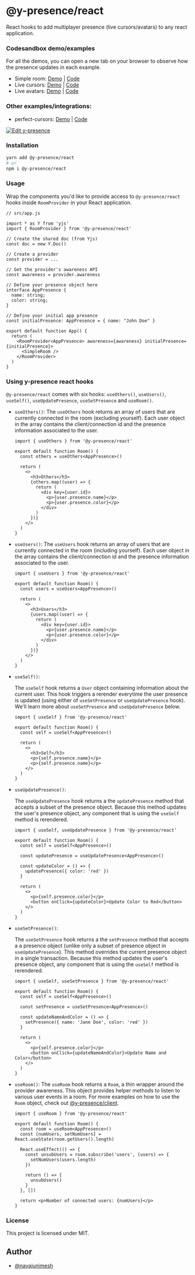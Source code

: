 # @y-presence/react

React hooks to add multiplayer presence (live cursors/avatars) to any react application.

### Codesandbox demo/examples

For all the demos, you can open a new tab on your browser to observe how the presence updates in each example.

- Simple room: [Demo](https://7ll3u.csb.app/) | [Code](https://codesandbox.io/s/y-presence-demo-simple-room-7ll3u)
- Live cursors: [Demo](https://bj2p2.csb.app/) | [Code](https://codesandbox.io/s/y-presence-demo-live-cursors-bj2p2)
- Live avatars: [Demo](https://65xpc.csb.app/) | [Code](https://codesandbox.io/s/y-presence-demo-live-avatars-65xpc)

### Other examples/integrations:

- perfect-cursors: [Demo](https://9ej521.csb.app/) | [Code](https://codesandbox.io/s/9ej521)

[![Edit y-presence](https://codesandbox.io/static/img/play-codesandbox.svg)](https://codesandbox.io/s/y-presence-demo-live-avatars-65xpc)

### Installation

```bash
yarn add @y-presence/react
# or
npm i @y-presence/react
```

### Usage

Wrap the components you'd like to provide access to `@y-presence/react` hooks inside `RoomProvider` in your React application.

```tsx
// src/app.js

import * as Y from 'yjs'
import { RoomProvider } from '@y-presence/react'

// Create the shared doc (from Yjs)
const doc = new Y.Doc()

// Create a provider
const provider = ...

// Get the provider's awareness API
const awareness = provider.awareness

// Define your presence object here
interface AppPresence {
  name: string;
  color: string;
}

// Define your initial app presence
const initialPresence: AppPresence = { name: "John Doe" }

export default function App() {
  return (
    <RoomProvider<AppPresence> awareness={awareness} initialPresence={initialPresence}>
      <SimpleRoom />
    </RoomProvider>
  )
}
```

### Using y-presence react hooks

`@y-presence/react` comes with six hooks: `useOthers()`, `useUsers()`, `useSelf()`, `useUpdatePresence`, `useSetPresence` and `useRoom()`.

- `useOthers()`:
  The `useOthers` hook returns an array of users that are currently connected in the room (excluding yourself). Each user object in the array contains the client/connection id and the presence information associated to the user.

  ```tsx
  import { useOthers } from '@y-presence/react'

  export default function Room() {
    const others = useOthers<AppPresence>()

    return (
      <>
        <h3>Others</h3>
        {others.map((user) => {
          return (
            <div key={user.id}>
              <p>{user.presence.name}</p>
              <p>{user.presence.color}</p>
            </div>
          )
        })}
      </>
    )
  }
  ```

- `useUsers()`:
  The `useUsers` hook returns an array of users that are currently connected in the room (including yourself). Each user object in the array contains the client/connection id and the presence information associated to the user.

  ```tsx
  import { useUsers } from '@y-presence/react'

  export default function Room() {
    const users = useUsers<AppPresence>()

    return (
      <>
        <h3>Users</h3>
        {users.map((user) => {
          return (
            <div key={user.id}>
              <p>{user.presence.name}</p>
              <p>{user.presence.color}</p>
            </div>
          )
        })}
      </>
    )
  }
  ```

- `useSelf()`:

  The `useSelf` hook returns a `User` object containing information about the current user. This hook triggers a rerender everytime the user presence is updated (using either of `useSetPresence` or `useUpdatePresence` hook). We'll learn more about `useSetPresence` and `useUpdatePresence` below.

  ```tsx
  import { useSelf } from '@y-presence/react'

  export default function Room() {
    const self = useSelf<AppPresence>()

    return (
      <>
        <h3>Self</h3>
        <p>{self.presence.name}</p>
        <p>{self.presence.name}</p>
      </>
    )
  }
  ```

- `useUpdatePresence()`:

  The `useUpdatePresence` hook returns a the `updatePresence` method that accepts a subset of the presence object. Because this method updates the user's presence object, any component that is using the `useSelf` method is rerendered.

  ```tsx
  import { useSelf, useUpdatePresence } from '@y-presence/react'

  export default function Room() {
    const self = useSelf<AppPresence>()

    const updatePresence = useUpdatePresence<AppPresence>()

    const updateColor = () => {
      updatePresence({ color: 'red' })
    }

    return (
      <>
        <p>{self.presence.color}</p>
        <button onClick={updateColor}>Update Color to Red</button>
      </>
    )
  }
  ```

- `useSetPresence()`:

  The `useSetPresence` hook returns a the `setPresence` method that accepts a a presence object (unlike only a subset of presence object in `useUpdatePresence`). This method overrides the current presence object in a single transaction. Because this method updates the user's presence object, any component that is using the `useSelf` method is rerendered.

  ```tsx
  import { useSelf, useSetPresence } from '@y-presence/react'

  export default function Room() {
    const self = useSelf<AppPresence>()

    const setPresence = useSetPresence<AppPresence>()

    const updateNameAndColor = () => {
      setPresence({ name: 'Jane Doe', color: 'red' })
    }

    return (
      <>
        <p>{self.presence.color}</p>
        <button onClick={updateNameAndColor}>Update Name and Color</button>
      </>
    )
  }
  ```

- `useRoom()`:
  The `useRoom` hook returns a `Room`, a thin wrapper around the provider awareness. This object provides helper methods to listen to various user events in a room. For more examples on how to use the `Room` object, check out [@y-presence/client](https://github.com/nimeshnayaju/y-presence/tree/main/packages/client).

  ```tsx
  import { useRoom } from '@y-presence/react'

  export default function Room() {
    const room = useRoom<AppPresence>()
    const [numUsers, setNumUsers] = React.useState(room.getUsers().length)

    React.useEffect(() => {
      const unsubUsers = room.subscribe('users', (users) => {
        setNumUsers(users.length)
      })

      return () => {
        unsubUsers()
      }
    }, [])

    return <p>Number of connected users: {numUsers}</p>
  }
  ```

### License

This project is licensed under MIT.

## Author

- [@nayajunimesh](https://twitter.com/nayajunimesh)
